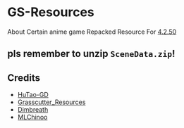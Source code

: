 # GS-Resources
About Certain anime game Repacked Resource For [4.2.50](https://github.com/Wangsheng-Funeral-Parlor/HuTao-GS)

## pls remember to unzip `SceneData.zip`!

## Credits 
 - [HuTao-GD](https://github.com/Wangsheng-Funeral-Parlor/HuTao-GD)
 - [Grasscutter_Resources](https://github.com/tamilpp25/Grasscutter_Resources)
 - [Dimbreath](https://github.com/Dimbreath/GenshinData) <br/>
 - [MLChinoo](https://github.com/MLChinoo/4.2.50-Resources) <br/>
